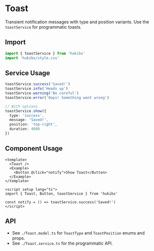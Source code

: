 # Toast

Transient notification messages with type and position variants. Use the `toastService` for programmatic toasts.

## Import

```ts
import { toastService } from 'hukibs'
import 'hukibs/style.css'
```

## Service Usage

```ts
toastService.success('Saved!')
toastService.info('Heads up')
toastService.warning('Be careful')
toastService.error('Oops! Something went wrong')

// With options
toastService.show({
  type: 'success',
  message: 'Saved!',
  position: 'top-right',
  duration: 4000
})
```

## Component Usage

```vue
<template>
  <Toast />
  <Example>
    <Button @click="notify">Show Toast</Button>
  </Example>
</template>

<script setup lang="ts">
import { Toast, Button, toastService } from 'hukibs'

const notify = () => toastService.success('Saved!')
</script>
```

## API

- See `./Toast.model.ts` for `ToastType` and `ToastPosition` enums and props.
- See `./Toast.service.ts` for the programmatic API.
